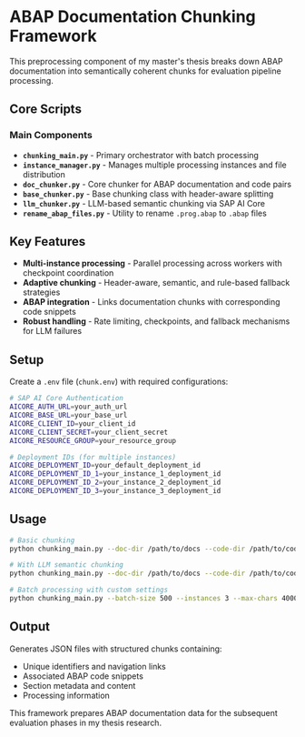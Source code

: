 # ABAP Documentation Chunking Framework

This preprocessing component of my master's thesis breaks down ABAP documentation into semantically coherent chunks for evaluation pipeline processing.

## Core Scripts

### Main Components
- **`chunking_main.py`** - Primary orchestrator with batch processing
- **`instance_manager.py`** - Manages multiple processing instances and file distribution
- **`doc_chunker.py`** - Core chunker for ABAP documentation and code pairs
- **`base_chunker.py`** - Base chunking class with header-aware splitting
- **`llm_chunker.py`** - LLM-based semantic chunking via SAP AI Core
- **`rename_abap_files.py`** - Utility to rename `.prog.abap` to `.abap` files

## Key Features

- **Multi-instance processing** - Parallel processing across workers with checkpoint coordination
- **Adaptive chunking** - Header-aware, semantic, and rule-based fallback strategies
- **ABAP integration** - Links documentation chunks with corresponding code snippets
- **Robust handling** - Rate limiting, checkpoints, and fallback mechanisms for LLM failures

## Setup

Create a `.env` file (`chunk.env`) with required configurations:

```bash
# SAP AI Core Authentication
AICORE_AUTH_URL=your_auth_url
AICORE_BASE_URL=your_base_url
AICORE_CLIENT_ID=your_client_id
AICORE_CLIENT_SECRET=your_client_secret
AICORE_RESOURCE_GROUP=your_resource_group

# Deployment IDs (for multiple instances)
AICORE_DEPLOYMENT_ID=your_default_deployment_id
AICORE_DEPLOYMENT_ID_1=your_instance_1_deployment_id
AICORE_DEPLOYMENT_ID_2=your_instance_2_deployment_id
AICORE_DEPLOYMENT_ID_3=your_instance_3_deployment_id
```

## Usage

```bash
# Basic chunking
python chunking_main.py --doc-dir /path/to/docs --code-dir /path/to/code

# With LLM semantic chunking
python chunking_main.py --doc-dir /path/to/docs --code-dir /path/to/code --use-llm

# Batch processing with custom settings
python chunking_main.py --batch-size 500 --instances 3 --max-chars 4000
```

## Output

Generates JSON files with structured chunks containing:
- Unique identifiers and navigation links
- Associated ABAP code snippets
- Section metadata and content
- Processing information

This framework prepares ABAP documentation data for the subsequent evaluation phases in my thesis research.
